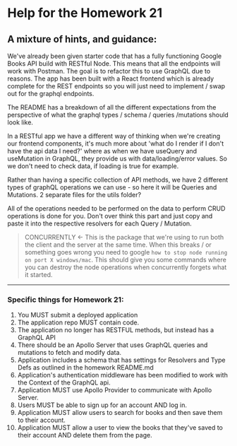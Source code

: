 # Help for the Homework 21

## A mixture of hints, and guidance:

We've already been given starter code that has a fully functioning Google Books API build with RESTful Node. This means that all the endpoints will work with Postman. The goal is to refactor this to use GraphQL due to reasons. The app has been built with a React frontend which is already complete for the REST endpoints so you will just need to implement / swap out for the graphql endpoints.

The README has a breakdown of all the different expectations from the perspective of what the graphql types / schema / queries /mutations should look like.

In a RESTful app we have a different way of thinking when we're creating our frontend components, it's much more about 'what do I render if I don't have the api data I need?' where as when we have useQuery and useMutation in GraphQL, they provide us with data/loading/error values. So we don't need to check data, if loading is true for example.

Rather than having a specific collection of API methods, we have 2 different types of graphQL operations we can use - so here it will be Queries and Mutations. 2 separate files for the utils folder?

All of the operations needed to be performed on the data to perform CRUD operations is done for you. Don't over think this part and just copy and paste it into the respective resolvers for each Query / Mutation.

> CONCURRENTLY <- This is the package that we're using to run both the client and the server at the same time. When this breaks / or something goes wrong you need to google `how to stop node running on port X windows/mac`. This should give you some commands where you can destroy the node operations when concurrently forgets what it started.

---

### Specific things for Homework 21:

1. You MUST submit a deployed application
2. The application repo MUST contain code.
3. The application no longer has RESTFUL methods, but instead has a GraphQL API
4. There should be an Apollo Server that uses GraphQL queries and mutations to fetch and modify data.
5. Application includes a schema that has settings for Resolvers and Type Defs as outlined in the homework README.md
6. Application's authentication middleware has been modified to work with the Context of the GraphQL api.
7. Application MUST use Apollo Provider to communicate with Apollo Server.
8. Users MUST be able to sign up for an account AND log in.
9. Application MUST allow users to search for books and then save them to their account.
10. Application MUST allow a user to view the books that they've saved to their account AND delete them from the page.
